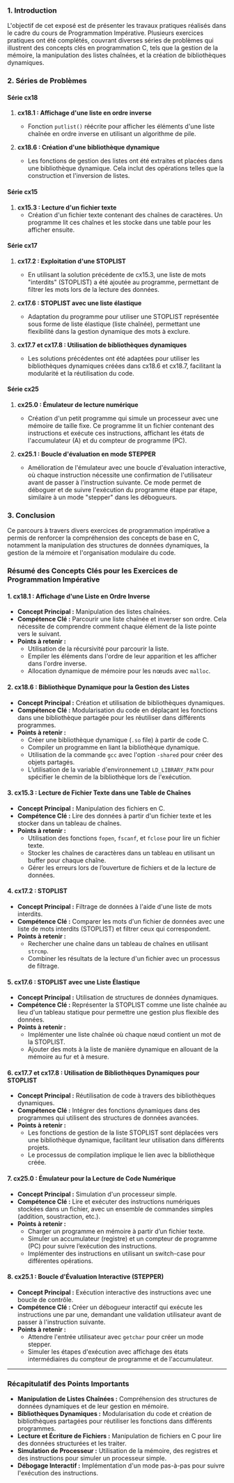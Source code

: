 
### 1. Introduction

L'objectif de cet exposé est de présenter les travaux pratiques réalisés dans le cadre du cours de Programmation Impérative. Plusieurs exercices pratiques ont été complétés, couvrant diverses séries de problèmes qui illustrent des concepts clés en programmation C, tels que la gestion de la mémoire, la manipulation des listes chaînées, et la création de bibliothèques dynamiques.

### 2. Séries de Problèmes

#### Série cx18

1. **cx18.1 : Affichage d'une liste en ordre inverse**
    
    - Fonction `putlist()` réécrite pour afficher les éléments d'une liste chaînée en ordre inverse en utilisant un algorithme de pile.
2. **cx18.6 : Création d'une bibliothèque dynamique**
    
    - Les fonctions de gestion des listes ont été extraites et placées dans une bibliothèque dynamique. Cela inclut des opérations telles que la construction et l'inversion de listes.

#### Série cx15

1. **cx15.3 : Lecture d'un fichier texte**
    - Création d'un fichier texte contenant des chaînes de caractères. Un programme lit ces chaînes et les stocke dans une table pour les afficher ensuite.

#### Série cx17

1. **cx17.2 : Exploitation d'une STOPLIST**
    
    - En utilisant la solution précédente de cx15.3, une liste de mots "interdits" (STOPLIST) a été ajoutée au programme, permettant de filtrer les mots lors de la lecture des données.
2. **cx17.6 : STOPLIST avec une liste élastique**
    
    - Adaptation du programme pour utiliser une STOPLIST représentée sous forme de liste élastique (liste chaînée), permettant une flexibilité dans la gestion dynamique des mots à exclure.
3. **cx17.7 et cx17.8 : Utilisation de bibliothèques dynamiques**
    
    - Les solutions précédentes ont été adaptées pour utiliser les bibliothèques dynamiques créées dans cx18.6 et cx18.7, facilitant la modularité et la réutilisation du code.

#### Série cx25

1. **cx25.0 : Émulateur de lecture numérique**
    
    - Création d'un petit programme qui simule un processeur avec une mémoire de taille fixe. Ce programme lit un fichier contenant des instructions et exécute ces instructions, affichant les états de l'accumulateur (A) et du compteur de programme (PC).
2. **cx25.1 : Boucle d'évaluation en mode STEPPER**
    
    - Amélioration de l'émulateur avec une boucle d'évaluation interactive, où chaque instruction nécessite une confirmation de l'utilisateur avant de passer à l'instruction suivante. Ce mode permet de déboguer et de suivre l'exécution du programme étape par étape, similaire à un mode "stepper" dans les débogueurs.

### 3. Conclusion

Ce parcours à travers divers exercices de programmation impérative a permis de renforcer la compréhension des concepts de base en C, notamment la manipulation des structures de données dynamiques, la gestion de la mémoire et l'organisation modulaire du code.


### Résumé des Concepts Clés pour les Exercices de Programmation Impérative

#### 1. **cx18.1 : Affichage d'une Liste en Ordre Inverse**

- **Concept Principal :** Manipulation des listes chaînées.
- **Compétence Clé :** Parcourir une liste chaînée et inverser son ordre. Cela nécessite de comprendre comment chaque élément de la liste pointe vers le suivant.
- **Points à retenir :**
    - Utilisation de la récursivité pour parcourir la liste.
    - Empiler les éléments dans l'ordre de leur apparition et les afficher dans l'ordre inverse.
    - Allocation dynamique de mémoire pour les nœuds avec `malloc`.

#### 2. **cx18.6 : Bibliothèque Dynamique pour la Gestion des Listes**

- **Concept Principal :** Création et utilisation de bibliothèques dynamiques.
- **Compétence Clé :** Modularisation du code en déplaçant les fonctions dans une bibliothèque partagée pour les réutiliser dans différents programmes.
- **Points à retenir :**
    - Créer une bibliothèque dynamique (`.so` file) à partir de code C.
    - Compiler un programme en liant la bibliothèque dynamique.
    - Utilisation de la commande `gcc` avec l'option `-shared` pour créer des objets partagés.
    - L’utilisation de la variable d'environnement `LD_LIBRARY_PATH` pour spécifier le chemin de la bibliothèque lors de l'exécution.

#### 3. **cx15.3 : Lecture de Fichier Texte dans une Table de Chaînes**

- **Concept Principal :** Manipulation des fichiers en C.
- **Compétence Clé :** Lire des données à partir d'un fichier texte et les stocker dans un tableau de chaînes.
- **Points à retenir :**
    - Utilisation des fonctions `fopen`, `fscanf`, et `fclose` pour lire un fichier texte.
    - Stocker les chaînes de caractères dans un tableau en utilisant un buffer pour chaque chaîne.
    - Gérer les erreurs lors de l’ouverture de fichiers et de la lecture de données.

#### 4. **cx17.2 : STOPLIST**

- **Concept Principal :** Filtrage de données à l'aide d'une liste de mots interdits.
- **Compétence Clé :** Comparer les mots d'un fichier de données avec une liste de mots interdits (STOPLIST) et filtrer ceux qui correspondent.
- **Points à retenir :**
    - Rechercher une chaîne dans un tableau de chaînes en utilisant `strcmp`.
    - Combiner les résultats de la lecture d'un fichier avec un processus de filtrage.

#### 5. **cx17.6 : STOPLIST avec une Liste Élastique**

- **Concept Principal :** Utilisation de structures de données dynamiques.
- **Compétence Clé :** Représenter la STOPLIST comme une liste chaînée au lieu d'un tableau statique pour permettre une gestion plus flexible des données.
- **Points à retenir :**
    - Implémenter une liste chaînée où chaque nœud contient un mot de la STOPLIST.
    - Ajouter des mots à la liste de manière dynamique en allouant de la mémoire au fur et à mesure.

#### 6. **cx17.7 et cx17.8 : Utilisation de Bibliothèques Dynamiques pour STOPLIST**

- **Concept Principal :** Réutilisation de code à travers des bibliothèques dynamiques.
- **Compétence Clé :** Intégrer des fonctions dynamiques dans des programmes qui utilisent des structures de données avancées.
- **Points à retenir :**
    - Les fonctions de gestion de la liste STOPLIST sont déplacées vers une bibliothèque dynamique, facilitant leur utilisation dans différents projets.
    - Le processus de compilation implique le lien avec la bibliothèque créée.

#### 7. **cx25.0 : Émulateur pour la Lecture de Code Numérique**

- **Concept Principal :** Simulation d'un processeur simple.
- **Compétence Clé :** Lire et exécuter des instructions numériques stockées dans un fichier, avec un ensemble de commandes simples (addition, soustraction, etc.).
- **Points à retenir :**
    - Charger un programme en mémoire à partir d’un fichier texte.
    - Simuler un accumulateur (registre) et un compteur de programme (PC) pour suivre l’exécution des instructions.
    - Implémenter des instructions en utilisant un switch-case pour différentes opérations.

#### 8. **cx25.1 : Boucle d'Évaluation Interactive (STEPPER)**

- **Concept Principal :** Exécution interactive des instructions avec une boucle de contrôle.
- **Compétence Clé :** Créer un débogueur interactif qui exécute les instructions une par une, demandant une validation utilisateur avant de passer à l'instruction suivante.
- **Points à retenir :**
    - Attendre l'entrée utilisateur avec `getchar` pour créer un mode stepper.
    - Simuler les étapes d'exécution avec affichage des états intermédiaires du compteur de programme et de l'accumulateur.

---

### Récapitulatif des Points Importants

- **Manipulation de Listes Chaînées :** Compréhension des structures de données dynamiques et de leur gestion en mémoire.
- **Bibliothèques Dynamiques :** Modularisation du code et création de bibliothèques partagées pour réutiliser les fonctions dans différents programmes.
- **Lecture et Écriture de Fichiers :** Manipulation de fichiers en C pour lire des données structurées et les traiter.
- **Simulation de Processeur :** Utilisation de la mémoire, des registres et des instructions pour simuler un processeur simple.
- **Débogage Interactif :** Implémentation d'un mode pas-à-pas pour suivre l'exécution des instructions.